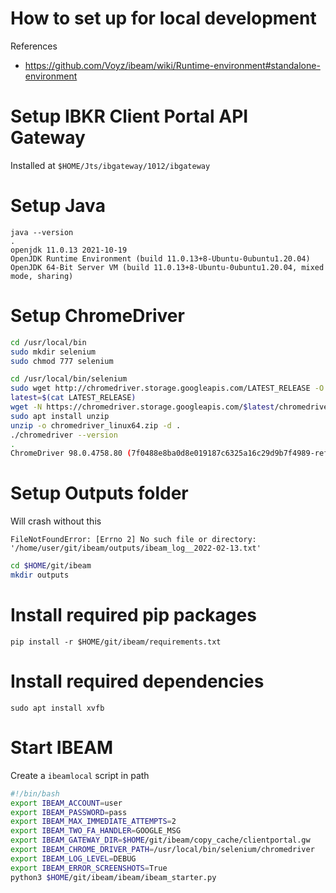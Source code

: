 # How to set up for local development

References
- https://github.com/Voyz/ibeam/wiki/Runtime-environment#standalone-environment


# Setup IBKR Client Portal API Gateway

Installed at `$HOME/Jts/ibgateway/1012/ibgateway`

# Setup Java

```
java --version
.
openjdk 11.0.13 2021-10-19
OpenJDK Runtime Environment (build 11.0.13+8-Ubuntu-0ubuntu1.20.04)
OpenJDK 64-Bit Server VM (build 11.0.13+8-Ubuntu-0ubuntu1.20.04, mixed mode, sharing)
```

# Setup ChromeDriver

```sh
cd /usr/local/bin
sudo mkdir selenium
sudo chmod 777 selenium

cd /usr/local/bin/selenium
sudo wget http://chromedriver.storage.googleapis.com/LATEST_RELEASE -O LATEST_RELEASE
latest=$(cat LATEST_RELEASE)
wget -N https://chromedriver.storage.googleapis.com/$latest/chromedriver_linux64.zip -O chromedriver_linux64.zip
sudo apt install unzip
unzip -o chromedriver_linux64.zip -d .
./chromedriver --version
.
ChromeDriver 98.0.4758.80 (7f0488e8ba0d8e019187c6325a16c29d9b7f4989-refs/branch-heads/4758@{#972})
```

# Setup Outputs folder

Will crash without this
```
FileNotFoundError: [Errno 2] No such file or directory: '/home/user/git/ibeam/outputs/ibeam_log__2022-02-13.txt'
```

```sh
cd $HOME/git/ibeam
mkdir outputs
```

# Install required pip packages

```
pip install -r $HOME/git/ibeam/requirements.txt
```

# Install required dependencies

```
sudo apt install xvfb
```

# Start IBEAM

Create a `ibeamlocal` script in path

```sh
#!/bin/bash
export IBEAM_ACCOUNT=user
export IBEAM_PASSWORD=pass
export IBEAM_MAX_IMMEDIATE_ATTEMPTS=2
export IBEAM_TWO_FA_HANDLER=GOOGLE_MSG
export IBEAM_GATEWAY_DIR=$HOME/git/ibeam/copy_cache/clientportal.gw
export IBEAM_CHROME_DRIVER_PATH=/usr/local/bin/selenium/chromedriver
export IBEAM_LOG_LEVEL=DEBUG
export IBEAM_ERROR_SCREENSHOTS=True
python3 $HOME/git/ibeam/ibeam/ibeam_starter.py
```
